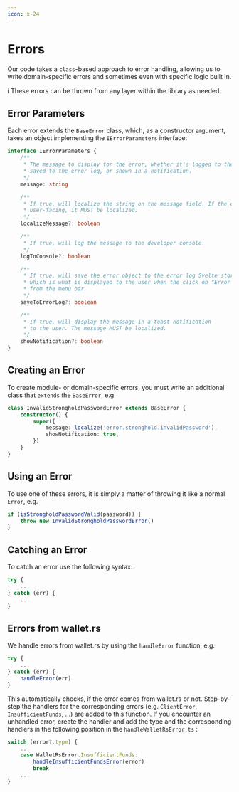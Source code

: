 ```yaml
---
icon: x-24
---
```


# Errors

Our code takes a `class`-based approach to error handling, allowing us to write domain-specific errors and sometimes even with specific logic built in.

:information_source: These errors can be thrown from any layer within the library as needed.

## Error Parameters

Each error extends the `BaseError` class, which, as a constructor argument, takes an object implementing the `IErrorParameters` interface:

```typescript
interface IErrorParameters {
    /**
     * The message to display for the error, whether it's logged to the console,
     * saved to the error log, or shown in a notification.
     */
    message: string

    /**
     * If true, will localize the string on the message field. If the error is
     * user-facing, it MUST be localized.
     */
    localizeMessage?: boolean

    /**
     * If true, will log the message to the developer console.
     */
    logToConsole?: boolean

    /**
     * If true, will save the error object to the error log Svelte store,
     * which is what is displayed to the user when the click on "Error log"
     * from the menu bar.
     */
    saveToErrorLog?: boolean

    /**
     * If true, will display the message in a toast notification
     * to the user. The message MUST be localized.
     */
    showNotification?: boolean
}
```

## Creating an Error

To create module- or domain-specific errors, you must write an additional class that `extends` the `BaseError`, e.g.

```typescript
class InvalidStrongholdPasswordError extends BaseError {
    constructor() {
        super({
            message: localize('error.stronghold.invalidPassword'),
            showNotification: true,
        })
    }
}
```

## Using an Error

To use one of these errors, it is simply a matter of throwing it like a normal `Error`, e.g.

```typescript
if (isStrongholdPasswordValid(password)) {
    throw new InvalidStrongholdPasswordError()
}
```

## Catching an Error

To catch an error use the following syntax:

```typescript
try {
    ...
} catch (err) {
    ...
}
```

## Errors from wallet.rs

We handle errors from wallet.rs by using the `handleError` function, e.g.

```typescript
try {
    ...
} catch (err) {
    handleError(err)
}
```

This automatically checks, if the error comes from wallet.rs or not. Step-by-step the handlers for the corresponding errors (e.g. `ClientError`, `InsufficientFunds`, ...) are added to this function. If you encounter an unhandled error, create the handler and add the type and the corresponding handlers in the following position in the `handleWalletRsError.ts` :

```typescript
switch (error?.type) {
    ...
    case WalletRsError.InsufficientFunds:
        handleInsufficientFundsError(error)
        break
    ...
}
```
